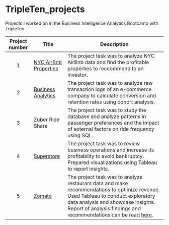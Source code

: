 # TripleTen_projects
Projects I worked on in the Business Intelligence Analytics Bootcamp with TripleTen.


| Project number | Title | Description |
| :-----------: | ----------- |----------- |
| 1 | [NYC AirBnb Properties](https://docs.google.com/spreadsheets/d/1XUPTkXbiwj98zoSgqyeqWfc3EqIKTYd2ta0ukCkfKsI/edit?usp=sharing) | The project task was to analyze NYC AirBnb data and find the profitable properties to reccommend to an investor. |
| 2 | [Business Analytics](https://docs.google.com/spreadsheets/d/1HXoib2K8y-sOKFmzwlDCjXbBZf7ZwB0yXRv6K96NJGk/edit?usp=sharing) | The project task was to analyze raw transaction logs of an e-commerce company to calculate conversion and retention rates using cohort analysis. |
| 3 | Zuber Ride Share | The project task was to study the database and analyze patterns in passenger preferences and the impact of external factors on ride frequency using SQL. |
| 4 | [Superstore](https://public.tableau.com/views/SupertoreReturns/SuperstoreReturns?:language=en-US&:sid=&:display_count=n&:origin=viz_share_link) | The project task was to review business operations and increase its profitability to avoid bankruptcy. Prepared visualizations using Tableau to report insights. |
| 5 | [Zomato](https://public.tableau.com/views/ZomatoDashboard_17130455586710/ZomatoDashboard?:language=en-US&:sid=&:display_count=n&:origin=viz_share_link) | The project task was to analyze restaurant data and make recommendations to optimize revenue. Used Tableau to conduct exploratory data analysis and showcase insights. Report of analysis findings and recommendations can be read  [here](https://docs.google.com/document/d/1M1GaQhOEfhGyKDCDZjHnmqb0zusJ2TxIyxgD0ii4UU8/edit?usp=sharing). |
